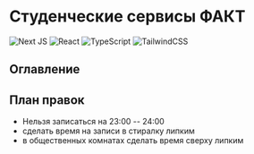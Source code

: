 # Студенческие сервисы ФАКТ

![Next JS](https://img.shields.io/badge/Next-black?style=for-the-badge&logo=next.js&logoColor=white) ![React](https://img.shields.io/badge/React-20232A?style=for-the-badge&logo=react&logoColor=61DAFB) ![TypeScript](https://img.shields.io/badge/TypeScript-007ACC?style=for-the-badge&logo=typescript&logoColor=white) ![TailwindCSS](https://img.shields.io/badge/tailwindcss-%2338B2AC.svg?style=for-the-badge&logo=tailwind-css&logoColor=white)

## Оглавление

## План правок
- Нельзя записаться на 23:00 -- 24:00
- сделать время на записи в стиралку липким
- в общественных комнатах сделать время сверху липким